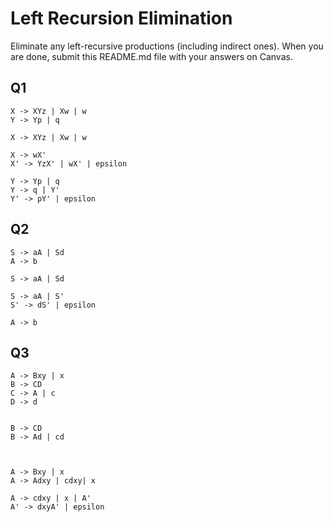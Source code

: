 # Left Recursion Elimination

Eliminate any left-recursive productions (including indirect ones). When you are done, submit this README.md file with your answers on Canvas. 

## Q1

```
X -> XYz | Xw | w
Y -> Yp | q
```
```
X -> XYz | Xw | w

X -> wX'
X' -> YzX' | wX' | epsilon
```

```
Y -> Yp | q
Y -> q | Y'
Y' -> pY' | epsilon
```

## Q2

```
S -> aA | Sd
A -> b
```
```
S -> aA | Sd

S -> aA | S'
S' -> dS' | epsilon
```
```
A -> b
```

## Q3

```
A -> Bxy | x
B -> CD
C -> A | c
D -> d           
```

```

B -> CD 
B -> Ad | cd



A -> Bxy | x
A -> Adxy | cdxy| x

A -> cdxy | x | A'
A' -> dxyA' | epsilon



```
